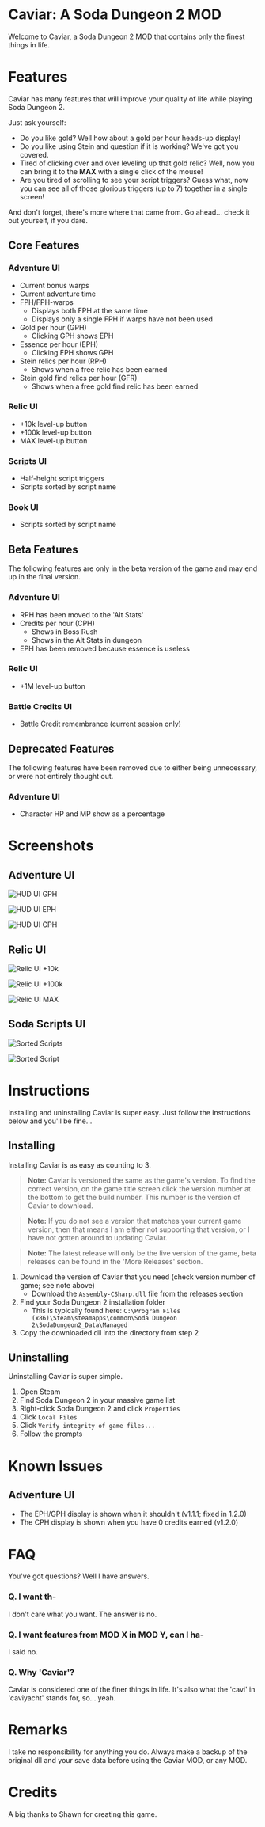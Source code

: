 # Caviar: A Soda Dungeon 2 MOD

Welcome to Caviar, a Soda Dungeon 2 MOD that contains only the finest things in life.

# Features

Caviar has many features that will improve your quality of life while playing Soda Dungeon 2. 

Just ask yourself:

- Do you like gold? Well how about a gold per hour heads-up display! 
- Do you like using Stein and question if it is working? We've got you covered. 
- Tired of clicking over and over leveling up that gold relic? Well, now you can bring it to the **MAX** with a single click of the mouse! 
- Are you tired of scrolling to see your script triggers? Guess what, now you can see all of those glorious triggers (up to 7) together in a single screen! 

And don't forget, there's more where that came from. Go ahead... check it out yourself, if you dare.

## Core Features

### Adventure UI

- Current bonus warps
- Current adventure time
- FPH/FPH-warps
  - Displays both FPH at the same time
  - Displays only a single FPH if warps have not been used
- Gold per hour (GPH)
  - Clicking GPH shows EPH
- Essence per hour (EPH)
  - Clicking EPH shows GPH
- Stein relics per hour (RPH)
  - Shows when a free relic has been earned
- Stein gold find relics per hour (GFR)
  - Shows when a free gold find relic has been earned

### Relic UI

- +10k level-up button
- +100k level-up button
- MAX level-up button

### Scripts UI

- Half-height script triggers
- Scripts sorted by script name

### Book UI

- Scripts sorted by script name

## Beta Features

The following features are only in the beta version of the game and may end up in the final version.

### Adventure UI

- RPH has been moved to the 'Alt Stats'
- Credits per hour (CPH)
  - Shows in Boss Rush
  - Shows in the Alt Stats in dungeon
- EPH has been removed because essence is useless

### Relic UI

- +1M level-up button

### Battle Credits UI

- Battle Credit remembrance (current session only)

## Deprecated Features

The following features have been removed due to either being unnecessary, or were not entirely thought out.

### Adventure UI

- Character HP and MP show as a percentage

# Screenshots

## Adventure UI

![HUD UI GPH](images/hud-ui-eph.png)

![HUD UI EPH](images/hud-ui-gph.png)

![HUD UI CPH](images/hud-ui-cph.png)

## Relic UI

![Relic UI +10k](images/relic-ui-10k.png)

![Relic UI +100k](images/relic-ui-100k.png)

![Relic UI MAX](images/relic-ui-max.png)

## Soda Scripts UI

![Sorted Scripts](images/soda-scripts-sorted.png)

![Sorted Script](images/soda-script-half-height.png)

# Instructions

Installing and uninstalling Caviar is super easy. Just follow the instructions below and you'll be fine...

## Installing

Installing Caviar is as easy as counting to 3.

> **Note:** Caviar is versioned the same as the game's version. To find the correct version, on the game title screen click the version number at the bottom to get the build number. This number is the version of Caviar to download.

> **Note:** If you do not see a version that matches your current game version, then that means I am either not supporting that version, or I have not gotten around to updating Caviar.

> **Note:** The latest release will only be the live version of the game, beta releases can be found in the 'More Releases' section.

1) Download the version of Caviar that you need (check version number of game; see note above)
   - Download the `Assembly-CSharp.dll` file from the releases section
2) Find your Soda Dungeon 2 installation folder
   - This is typically found here: `C:\Program Files (x86)\Steam\steamapps\common\Soda Dungeon 2\SodaDungeon2_Data\Managed`
3) Copy the downloaded dll into the directory from step 2

## Uninstalling

Uninstalling Caviar is super simple.

1) Open Steam
2) Find Soda Dungeon 2 in your massive game list
3) Right-click Soda Dungeon 2 and click `Properties`
4) Click `Local Files`
5) Click `Verify integrity of game files...`
6) Follow the prompts

# Known Issues

## Adventure UI

- The EPH/GPH display is shown when it shouldn't (v1.1.1; fixed in 1.2.0)
- The CPH display is shown when you have 0 credits earned (v1.2.0)

# FAQ

You've got questions? Well I have answers.

### Q. I want th-

I don't care what you want. The answer is no.

### Q. I want features from MOD X in MOD Y, can I ha-

I said no.

### Q. Why 'Caviar'?

Caviar is considered one of the finer things in life. It's also what the 'cavi' in 'caviyacht' stands for, so... yeah.

# Remarks

I take no responsibility for anything you do. Always make a backup of the original dll and your save data before using the Caviar MOD, or any MOD.

# Credits

A big thanks to Shawn for creating this game.
